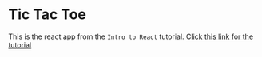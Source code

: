 # Tic Tac Toe 
This is the react app from the `Intro to React` tutorial.
[Click this link for the tutorial](https://reactjs.org/tutorial/tutorial.html)
